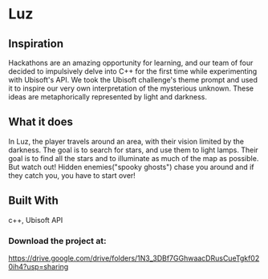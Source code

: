 # Luz

## Inspiration
Hackathons are an amazing opportunity for learning, and our team of four decided to impulsively delve into C++ for the first time while experimenting with Ubisoft's API. We took the Ubisoft challenge's theme prompt and used it to inspire our very own interpretation of the mysterious unknown. These ideas are metaphorically represented by light and darkness.

## What it does
In Luz, the player travels around an area, with their vision limited by the darkness. The goal is to search for stars, and use them to light lamps. Their goal is to find all the stars and to illuminate as much of the map as possible. But watch out! Hidden enemies("spooky ghosts") chase you around and if they catch you, you have to start over!

## Built With
c++, Ubisoft API

### Download the project at:
https://drive.google.com/drive/folders/1N3_3DBf7GGhwaacDRusCueTgkf020ih4?usp=sharing
